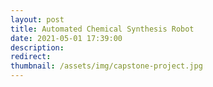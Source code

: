 ```yaml
---
layout: post
title: Automated Chemical Synthesis Robot
date: 2021-05-01 17:39:00
description: 
redirect: 
thumbnail: /assets/img/capstone-project.jpg
---
```

